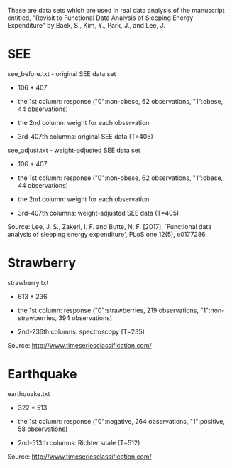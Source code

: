 These are data sets which are used in real data analysis of the manuscript entitled, "Revisit to Functional Data Analysis of Sleeping Energy Expenditure" by Baek, S., Kim, Y., Park, J., and Lee, J. 


# SEE

see_before.txt - original SEE data set

- 106 * 407

- the 1st column: response ("0":non-obese, 62 observations, "1":obese, 44 observations)

- the 2nd column: weight for each observation

- 3rd-407th columns: original SEE data (T=405)

see_adjust.txt - weight-adjusted SEE data set

- 106 * 407

- the 1st column: response ("0":non-obese, 62 observations, "1":obese, 44 observations)

- the 2nd column: weight for each observation

- 3rd-407th columns: weight-adjusted  SEE data (T=405)

Source: Lee, J. S., Zakeri, I. F. and Butte, N. F. [2017], `Functional data analysis of sleeping
energy expenditure', PLoS one 12(5), e0177286.

# Strawberry

strawberry.txt

- 613 * 236

- the 1st column: response ("0":strawberries, 219 observations, "1":non-strawberries, 394 observations)

- 2nd-236th columns: spectroscopy (T=235)

Source: http://www.timeseriesclassification.com/

# Earthquake

earthquake.txt

- 322 * 513

- the 1st column: response ("0":negative, 264 observations, "1":positive, 58 observations)

- 2nd-513th columns: Richter scale (T=512)

Source: http://www.timeseriesclassification.com/
